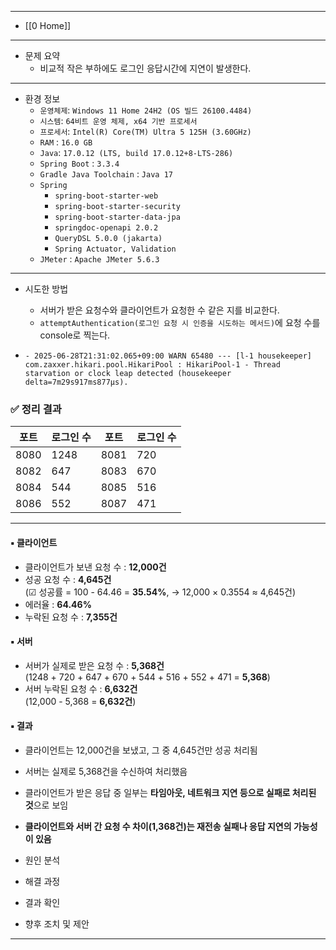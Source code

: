 

---
- [[0 Home]]
---

- 문제 요약
	- 비교적 작은 부하에도 로그인 응답시간에 지연이 발생한다.

---
- 환경 정보
  - `운영체제`: `Windows 11 Home 24H2 (OS 빌드 26100.4484)`
  - `시스템`: `64비트 운영 체제, x64 기반 프로세서`
  - `프로세서`: `Intel(R) Core(TM) Ultra 5 125H (3.60GHz)`
  - `RAM` : `16.0 GB`
  - `Java`: `17.0.12 (LTS, build 17.0.12+8-LTS-286)`
  - `Spring Boot` : `3.3.4`
  - `Gradle Java Toolchain` : `Java 17`
  - `Spring`
    - `spring-boot-starter-web`
    - `spring-boot-starter-security`
    - `spring-boot-starter-data-jpa`
    - `springdoc-openapi 2.0.2`
    - `QueryDSL 5.0.0 (jakarta)`
    - `Spring Actuator, Validation`
  - `JMeter` : `Apache JMeter 5.6.3`
---

- 시도한 방법
	- 서버가 받은 요청수와 클라이언트가 요청한 수 같은 지를 비교한다.
	- `attemptAuthentication(로그인 요청 시 인증을 시도하는 메서드)`에 요청 수를 console로 찍는다.

- `- 2025-06-28T21:31:02.065+09:00 WARN 65480 --- [l-1 housekeeper] com.zaxxer.hikari.pool.HikariPool : HikariPool-1 - Thread starvation or clock leap detected (housekeeper delta=7m29s917ms877µs).`

### ✅ 정리 결과

| 포트   | 로그인 수 | 포트   | 로그인 수 |
|--------|-----------|--------|-----------|
| 8080   | 1248      | 8081   | 720       |
| 8082   | 647       | 8083   | 670       |
| 8084   | 544       | 8085   | 516       |
| 8086   | 552       | 8087   | 471       |

---

#### ▪ 클라이언트

- 클라이언트가 보낸 요청 수 : **12,000건**
- 성공 요청 수 : **4,645건**  
  (☑ 성공률 = 100 - 64.46 = **35.54%**, → 12,000 × 0.3554 ≈ 4,645건)
- 에러율 : **64.46%**
- 누락된 요청 수 : **7,355건**

#### ▪ 서버

- 서버가 실제로 받은 요청 수 : **5,368건**  
  (1248 + 720 + 647 + 670 + 544 + 516 + 552 + 471 = **5,368**)
- 서버 누락된 요청 수 : **6,632건**  
  (12,000 - 5,368 = **6,632건**)

#### ▪ 결과

- 클라이언트는 12,000건을 보냈고, 그 중 4,645건만 성공 처리됨
- 서버는 실제로 5,368건을 수신하여 처리했음
- 클라이언트가 받은 응답 중 일부는 **타임아웃, 네트워크 지연 등으로 실패로 처리된 것**으로 보임
- **클라이언트와 서버 간 요청 수 차이(1,368건)는 재전송 실패나 응답 지연의 가능성이 있음**





- 원인 분석

- 해결 과정

- 결과 확인

- 향후 조치 및 제안

---
